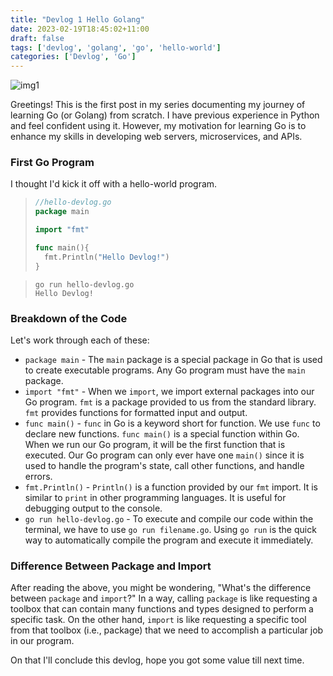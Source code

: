 ```yaml
---
title: "Devlog 1 Hello Golang"
date: 2023-02-19T18:45:02+11:00
draft: false
tags: ['devlog', 'golang', 'go', 'hello-world']
categories: ['Devlog', 'Go']
---
```


![img1](/images/devlog-1/img1.png)

Greetings! This is the first post in my series documenting my journey of learning Go (or Golang) from scratch. I have previous experience in Python and feel confident using it. However, my motivation for learning Go is to enhance my skills in developing web servers, microservices, and APIs.

### First Go Program

I thought I'd kick it off with a hello-world program.

>```go
>//hello-devlog.go
>package main
>
>import "fmt"
>
>func main(){
>	fmt.Println("Hello Devlog!")
>}
>```

>```
>go run hello-devlog.go
>Hello Devlog!
>```

### Breakdown of the Code

Let's work through each of these:

-   `package main` - The `main` package is a special package in Go that is used to create executable programs. Any Go program must have the `main` package.
-   `import "fmt"` - When we `import`, we import external packages into our Go program. `fmt` is a package provided to us from the standard library. `fmt` provides functions for formatted input and output.
-   `func main()` - `func` in Go is a keyword short for function. We use `func` to declare new functions. `func main()` is a special function within Go. When we run our Go program, it will be the first function that is executed. Our Go program can only ever have one `main()` since it is used to handle the program's state, call other functions, and handle errors.
-   `fmt.Println()` - `Println()` is a function provided by our `fmt` import. It is similar to `print` in other programming languages. It is useful for debugging output to the console.
-   `go run hello-devlog.go` - To execute and compile our code within the terminal, we have to use `go run filename.go`. Using `go run` is the quick way to automatically compile the program and execute it immediately.

### Difference Between Package and Import

After reading the above, you might be wondering, "What's the difference between `package` and `import`?" In a way, calling `package` is like requesting a toolbox that can contain many functions and types designed to perform a specific task. On the other hand, `import` is like requesting a specific tool from that toolbox (i.e., package) that we need to accomplish a particular job in our program.

On that I'll conclude this devlog, hope you got some value till next time.
